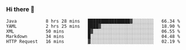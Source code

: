 ### Hi there 👋

<!--
**urzz/urzz** is a ✨ _special_ ✨ repository because its `README.md` (this file) appears on your GitHub profile.

Here are some ideas to get you started:

- 🔭 I’m currently working on ...
- 🌱 I’m currently learning ...
- 👯 I’m looking to collaborate on ...
- 🤔 I’m looking for help with ...
- 💬 Ask me about ...
- 📫 How to reach me: ...
- 😄 Pronouns: ...
- ⚡ Fun fact: ...
-->

<!--START_SECTION:waka-->
```text
Java           8 hrs 28 mins   ████████████████▓░░░░░░░░   66.34 % 
YAML           2 hrs 25 mins   ████▓░░░░░░░░░░░░░░░░░░░░   18.90 % 
XML            50 mins         █▓░░░░░░░░░░░░░░░░░░░░░░░   06.55 % 
Markdown       34 mins         █░░░░░░░░░░░░░░░░░░░░░░░░   04.48 % 
HTTP Request   16 mins         ▓░░░░░░░░░░░░░░░░░░░░░░░░   02.19 % 
```
<!--END_SECTION:waka-->
